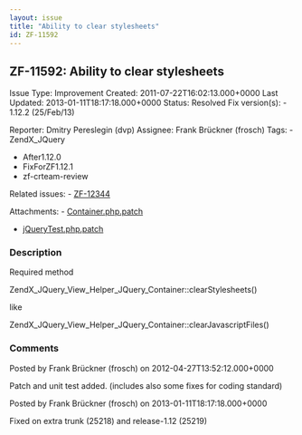 ```yaml
---
layout: issue
title: "Ability to clear stylesheets"
id: ZF-11592
---
```


ZF-11592: Ability to clear stylesheets
--------------------------------------

 Issue Type: Improvement Created: 2011-07-22T16:02:13.000+0000 Last Updated: 2013-01-11T18:17:18.000+0000 Status: Resolved Fix version(s): - 1.12.2 (25/Feb/13)
 
 Reporter:  Dmitry Pereslegin (dvp)  Assignee:  Frank Brückner (frosch)  Tags: - ZendX\_JQuery
- After1.12.0
- FixForZF1.12.1
- zf-crteam-review
 
 Related issues: - [ZF-12344](/issues/browse/ZF-12344)
 
 Attachments: - [Container.php.patch](/issues/secure/attachment/15045/Container.php.patch)
- [jQueryTest.php.patch](/issues/secure/attachment/15046/jQueryTest.php.patch)
 
### Description

Required method

ZendX\_JQuery\_View\_Helper\_JQuery\_Container::clearStylesheets()

like

ZendX\_JQuery\_View\_Helper\_JQuery\_Container::clearJavascriptFiles()

 

 

### Comments

Posted by Frank Brückner (frosch) on 2012-04-27T13:52:12.000+0000

Patch and unit test added. (includes also some fixes for coding standard)

 

 

Posted by Frank Brückner (frosch) on 2013-01-11T18:17:18.000+0000

Fixed on extra trunk (25218) and release-1.12 (25219)

 

 